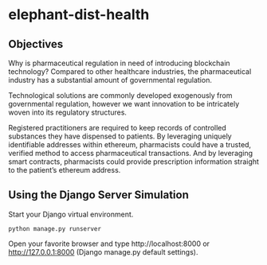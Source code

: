 # elephant-dist-health

## Objectives

Why is pharmaceutical regulation in need of introducing blockchain technology? Compared to other healthcare industries, the pharmaceutical industry has a substantial amount of governmental regulation.

Technological solutions are commonly developed exogenously from governmental regulation, however we want innovation to be intricately woven into its regulatory structures.

Registered practitioners are required to keep records of controlled substances they have dispensed to patients. By leveraging uniquely identifiable addresses within ethereum, pharmacists could have a trusted, verified method to access pharmaceutical transactions. And by leveraging smart contracts, pharmacists could provide prescription information straight to the patient’s ethereum address.

## Using the Django Server Simulation

Start your Django virtual environment. 

```
python manage.py runserver
```

Open your favorite browser and type http://localhost:8000 or http://127.0.0.1:8000 (Django manage.py default settings). 
